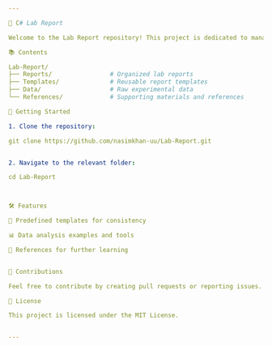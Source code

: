 ```yaml
---

🧪 C# Lab Report

Welcome to the Lab Report repository! This project is dedicated to managing and documenting lab reports effectively, providing a structured format for experimentation, data collection, and analysis.

📚 Contents

Lab-Report/
├── Reports/                # Organized lab reports
├── Templates/              # Reusable report templates
├── Data/                   # Raw experimental data
└── References/             # Supporting materials and references

🚀 Getting Started

1. Clone the repository:

git clone https://github.com/nasimkhan-uu/Lab-Report.git


2. Navigate to the relevant folder:

cd Lab-Report



🛠️ Features

📄 Predefined templates for consistency

📊 Data analysis examples and tools

🔗 References for further learning


📝 Contributions

Feel free to contribute by creating pull requests or reporting issues.

📜 License

This project is licensed under the MIT License.


---
```


